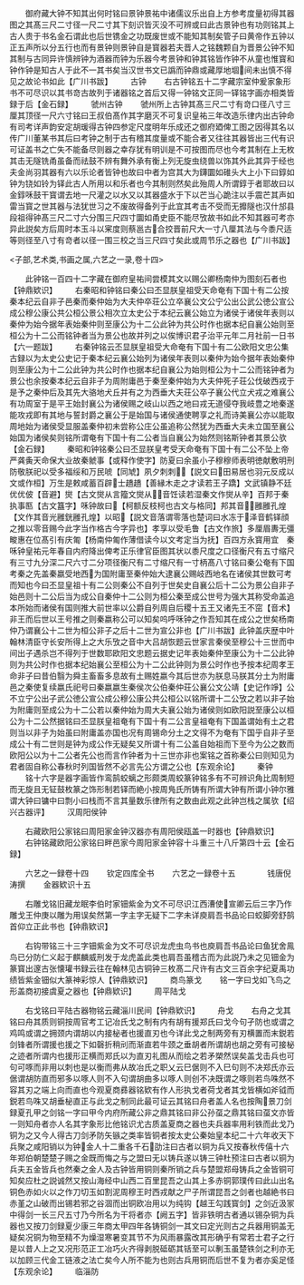 <!-- { "loadSidebar": true } -->
　　御府藏大钟不知其出何时铭曰景钟景祐中诸儒议乐出自上方参考度量初得其器图之其髙三尺二寸径一尺二寸其下刻识皆灭没不可辨或曰此古景钟也有功则铭其上古人贵于书名金石谓此也后世镌金之功既废世或不能知其制矣管子曰黄帝作五钟以正五声所以分五行也而有景钟则景钟自是寳器若夫晋人之铭魏颗自为晋景公钟不知其制与古同异许慎辨钟为酒器而钟为乐器今考景钟和钟其铭皆作钟不从童也惟寳和钟作钟是知古人于此不一其书矣当汉世书文已譌而钟鼎或藏厚地堌间未出慎不得见之故论书如此【广川书跋】
　　古钟
　　右古钟铭五十二字藏宗室仲爰家象形书不可尽识以其书竒古故列于诸器铭之首后又得一钟铭文正同一铎铭字画亦相类皆録于后【金石録】
　　虢州古钟
　　虢州所上古钟其髙三尺二寸有竒口径八寸三厘其顶径一尺六寸铭曰王叔伯髙作其字磨灭不可复识皇祐三年改造乐律内出古钟命有司考详声韵安定胡瑗得古钟四参定尺度明年乐成还之御府廼俾工图之因得其名以传广川董某书其后曰考钟之制于古有稽其度量或不能合者又往往其器皆出三代有识可证盖书之亡失不能备尽则器之幸存犹有明训是不可按图而尽也今考其制在上无枚其击无隧铣甬虽备而祛鼓不辨有舞外承有衡上列无旋虫绕兽以饰其外此其异于经也夫金尚羽其器有六以乐论者皆钟也故曰中者为宫其大为鑮圜如碓头大上小下曰錞如钟为铙如铃为铎此古人所用以和乐者也今其制则然矣此殆周人所谓錞于者耶故曰以金錞咊鼓干寳谓去地一尺灌之以水又以其器盛水于下以芒当心跪注以手震芒其声如雷当寳之世其器与法犹世习之不废故得备列于此宜其考击不受而无攠隧也汉什邡县段祖得钟髙三尺二寸六分围三尺四寸圜如甬史臣不能尽攷故书如此不知其器可考亦异此説矣方后周时本玉斗以宷度则蔡邕古合挍晋前尺大一寸八厘其法与今黍尺适等则径至八寸有竒者以径一围三校之当三尺四寸矣此或周节乐之器也【广川书跋】




<子部,艺术类,书画之属,六艺之一录,卷十四>













　　此钟铭一百四十二字藏在御府皇祐间尝模其文以赐公卿杨南仲为图刻石者也【钟鼎欵识】
　　右秦昭和钟铭曰秦公曰丕显朕皇祖受天命奄有下国十有二公按秦本纪云自非子邑秦而秦仲始为大夫仲卒荘公立卒襄公文公宁公出公武公徳公宣公成公穆公康公共公桓公景公相次立太史公于本纪云襄公始立为诸侯于诸侯年表则以秦仲为始今据年表始秦仲则至康公为十二公此钟为共公时作也据本纪自襄公始则至桓公为十二公而铭钟者当为景公也故并列之以俟博识君子治平元年二月社前一日书【六一题跋】
　　右秦钟铭云丕显朕皇祖受大命奄有下国十有二公欧阳文忠公集古録以为太史公史记于秦本纪云襄公始列为诸侯年表则以秦仲为始今据年表始秦仲则至康公为十二公此钟为共公时作也据本纪自襄公为始则桓公为十二公而铭钟者为景公也余按秦本纪云自非子为周附庸邑于秦至秦仲始为大夫仲死子荘公伐破西戎于是予之秦仲后及其先大骆地犬丘并有之为西垂大夫荘公卒子襄公代立犬戎之难襄公有功周室于是平王始封襄公为诸侯赐之岐山以西之地曰戎无道侵夺我岐豊之地秦遂能攻戎即有其地与誓封爵之襄公于是始国与诸侯通使聘享之礼而诗美襄公亦以能取周地始为诸侯受显服盖秦仲初未尝称公庄公虽追称公然犹为西垂大夫未立国至襄公始国为诸侯矣则铭所谓奄有下国十有二公者当自襄公为始然则铭斯钟者其景公欤【金石録】
　　秦昭和钟铭秦公曰丕显朕皇考受天命奄有下国十有二公不坠上帝严龚夤天命保大业故秦虩事【或释作使字】防夏曰余虽小子穆穆师表明徳献敷明刑防敬朕祀以受多福绥和万民唬【同虓】夙夕刺刺【説文曰田易居也羽元反成以文或作桓】万生是敕咸蓄百辟士趫趫【善縁木走之才读若王子蹻】文武镇静不廷优优佊【音避】爕【古文爕从言籀文爕从音饪读若湿秦文作爕从辛】百邦于秦执事匦【古文簋字】咊钟故曰【柯额反枝柯也古文与格同】邦其音雝雝孔煌【文作其音光雝銧雝孔煌】以昭【説文音落谓零落也楚词曰水冻于泽音鹤铎顔之推以零音赐今此字当作格古今字异也】孝享以受毛鲁【古文作旅】多厘眉夀无彊畯惠在位髙引有庆匍【杨南仲匍作薄借读今以文考定当为抚】百四方永寳用宜　秦咊钟皇祐元年春自内府降出俾考正乐律官臣图其状以黍尺度之口径衡尺有五寸缩尺有三寸九分深二尺六寸二分项径衡尺有二寸缩尺有一寸柄髙八寸铭曰秦公奄有下国考秦之先盖秦嬴受地西为国附庸至秦仲始大逮襄公赐岐西地名在诸侯其世数可考而知也今曰丕显皇祖十有二公则秦公不自列于世矣史自襄公后十二公为景公自非子始邑则十二公后当为成公自秦仲十二公则为桓公秦至成公世号为强大其称受命盖追本所始而诸侯有国则推大前世率以公爵自列周自后稷十五王又诸先王不窋【音术】非王而后世以王号推之则秦嬴称公可以知矣呜呼咊钟之作吾知其在成公之世矣杨南仲乃谓襄公十二世为桓公非子之后十二世为宣公非也【广川书跋】此钟盖庆歴中叶翰林清臣守长安所得上之大乐攷之音中大吕胡恢题云世家言秦侯至穆公十三世而中间出子遇杀岂不得列于世数耶欧阳文忠题云据史记年表始秦仲至康公为十二公此钟则为共公时作也据本纪始襄公至桓公为十二公此钟则为景公时作也予按本纪周孝王命非子曰昔伯翳为舜主畜畜多息故有土赐姓嬴今其后世亦为朕息马朕其分土为附庸邑之秦使复续嬴氏祀号曰秦嬴嬴生秦侯次公伯秦仲荘公襄公文公靖【史记作竫】公不立宁公出子武公徳公宣公成公穆公康公共公桓公以铭所谓十二公攷之若以非子始为附庸则至成公为十二公若以秦仲始为周大夫襄公始为诸侯则如欧阳説至康公以桓公为十二公然据铭曰丕显朕皇祖奄有下国十有二公言皇祖奄有下国盖谓始有土之君则当以非子为始虽曰附庸盖亦国也况有周锡命分土之文得不为奄有下国乎自非子至成公十有二世则是钟为成公作无疑矣又所谓十有二公盖自始祖而下至今为公之数而欧阳公以为十二公者先公也而言作钟者为十三世亦非也案铭之首称秦公曰则知见为君者固自称公春秋时列国皆然不必言先公方谓之公也【东观余论】
　　秦钟
　　铭十六字是器字画皆作鸾鹄蛟螭之形颇类周蛟篆钟铭多有不可辨识角比周制短而无旋且无钲鼓枚篆之饰形制若铎而絶小按周鳬氏所铸有所谓大钟有所谓小钟尔雅谓大钟曰镛中曰剽小曰栈而不言其量数乐律所有之数由此观之此钟岂栈之属欤【绍兴古器评】
　　汉周阳侯钟




　　右藏欧阳公家铭曰周阳家金钟汉器亦有周阳侯瓯盖一时器也【钟鼎欵识】
　　右钟铭藏欧阳公家铭曰畔邑家今周阳家金钟容十斗重三十八斤第四十云【金石録】








　　六艺之一録卷十四
　　钦定四库全书
　　六艺之一録卷十五　　　　钱唐倪涛撰
　　金器欵识十五




　　右雕戈铭旧藏龙眠李伯时家钿紫金为文不可尽识江西漕使宣卿云后三字乃作雕戈王仲庚以雕为用误矣然第一字主字无疑下二字未详庾肩吾书品论曰蛟脚旁舒鹄首仰立正此书也【钟鼎欵识】









　　右钩带铭三十三字钿紫金为文不可尽识龙虎虫鸟书也庾肩吾书品论曰鱼犹舍鳯鸟已分防仁义起于麒麟威刑发于龙虎盖此类也肩吾虽稽古而为此説乃未之见钿金为篆寳出邃古张懐瓘书録云往在翰林见古铜钟三枚髙二尺许有古文三百余字纪夏禹功绩皆紫金钿似大篆神彩惊人【钟鼎欵识】
　　商鸟篆戈
　　铭一字曰戈如飞鸟之形盖商初接虞夏之器也【钟鼎欵识】
　　周平陆戈

　　右戈铭曰平陆古器物铭云藏淄川民间【钟鼎欵识】
　　舟戈
　　右舟之戈其铭曰舟其质则铜按周官考工记冶氏戈之制有内有胡有援郑氏曰戈今句孑防也或谓之鸡鸣或谓之拥颈内谓胡以内接柲者也援直刃也今详此戈之制两旁有刃横置而末鋭若剑锋者所谓援也援之下如磬折稍刓而渐直若牛颈之垂胡者所谓胡也胡之旁有可接柲之迹者所谓内也援形正横而郑氏以为直刃礼图从而绘之若矛槊然误矣盖戈击兵也可句可啄而非用以刺也是以衡而弗从故冶氏之职乂云巳倨则不入巳句则不决郑氏亦云倨谓胡防直而邪多以啄人则不入句谓胡曲多以啄人则创不决既谓之啄则若鸟咮然不容其刃之端上向而直也今观夏商彞器铭欵有作人形执戈者荷戈者其戈皆横如斧钺而鋭若鸟咮又胡垂柲直正与此戈之制同此最可证云其铭曰舟者盖人名也按陶景刀剑録夏孔甲之剑铭一字曰甲今内府所藏公非之鼎其铭曰非公孙虿之鼎其铭曰虿文亦皆一则知舟者亦人名其字象形比他铭识尤古质盖夏商之器也夫兵器率用利铁而此戈乃铜为之又今人得古刀剑矛防矢镞之类率皆铜者按太史公秦始皇本纪二十六年收天下兵聚之咸阳销以为钟金人十二重各千石劭注曰古者以铜为兵又按春秋传僖十六年郑伯朝楚楚子赐之金既而悔之与之盟曰无以铸兵遂以铸三钟杜预注曰古者以铜为兵夫五金皆兵也然秦之金人及古钟皆用铜则秦所销之兵与楚盟郑母铸兵之金皆铜可知矣应杜之説诚然又按山海经中山西二百里昆吾之山其上多赤铜郭璞传曰此山出名铜色赤如火以之作刀切玉如割泥周穆王时西戎献之尸子所谓昆吾之剑者也越絶书曰赤堇之山破而出锡若邪之谷涸而出铜欧冶用以为纯钩【越王勾践寳剑】之剑近汲冡中得剑一长三尺五寸乃今所名为干将者亦【阙五字】皆非铁明古者通以锡杂铜为兵器也又按刀剑録夏少康三年商太甲四年各铸铜剑一其文曰定光则古之兵器用铜盖无疑矣况铜为物至精不为燥湿寒暑变其节不为风雨暴露改其形确乎有常若士君子之行是以昔人上之又况形范正工冶巧火齐得剥脱砥砺其铦至可以剸玉虽楚铁剑之利亦无以加顾三代金工链液之法亡矣今人所不能为也则古兵用铜而后世不复为者亦奚足怪【东观余论】
　　临淄防
